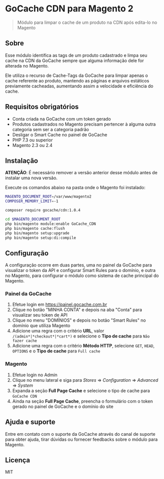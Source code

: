 # GoCache CDN para Magento 2

> Módulo para limpar o cache de um produto na CDN após edita-lo no Magento

## Sobre

Esse módulo identifica as tags de um produto cadastrado e
limpa seu cache na CDN da GoCache sempre que alguma informação
dele for alterada no Magento.

Ele utiliza o recurso de Cache-Tags da GoCache para limpar apenas
o cache referente ao produto, mantendo as páginas e arquivos estáticos
previamente cacheadas, aumentando assim a velocidade e eficiência do cache.

## Requisitos obrigatórios

- Conta criada na GoCache com um token gerado
- Produtos cadastrados no Magento precisam pertencer à alguma outra categoria sem ser a categoria padrão
- Desligar o Smart Cache no painel de GoCache
- PHP 7.3 ou superior
- Magento 2.3 ou 2.4

## Instalação

**ATENÇÃO**: É necessário remover a versão anterior desse
módulo antes de instalar uma nova versão.

Execute os comandos abaixo na pasta onde o Magento foi instalado:

```sh
MAGENTO_DOCUMENT_ROOT=/var/www/magento2
COMPOSER_MEMORY_LIMIT=-1

composer require gocache/cdn:1.0.4

cd $MAGENTO_DOCUMENT_ROOT
php bin/magento module:enable GoCache_CDN
php bin/magento cache:flush
php bin/magento setup:upgrade
php bin/magento setup:di:compile
```

## Configuração

A configuração ocorre em duas partes, uma no painel da GoCache para visualizar o
token da API e configurar Smart Rules para o domínio, e outra no Magento, para
configurar o módulo como sistema de cache principal do Magento.

### Painel da GoCache

1. Efetue login em https://painel.gocache.com.br
2. Clique no botão "MINHA CONTA" e depois na aba "Conta" para visualizar seu token de API
3. Clique no menu "DOMÍNIOS" e depois no botão "Smart Rules" no domínio que utiliza Magento
4. Adicione uma regra com o critério **URL**, valor `/(admin*|*checkout*|*cart*)` e selecione o **Tipo de cache** para `Não fazer cache`
5. Adicione uma regra com o critério **Método HTTP**, selecione `GET`, `HEAD`, `OPTIONS` e o **Tipo de cache** para `Full cache`

### Magento

1. Efetue login no Admin
2. Clique no menu lateral e siga para *Stores* => *Configuration* => *Advanced* => *System*
3. Expanda a seção **Full Page Cache** e selecione o tipo de cache para `GoCache CDN`
4. Ainda na seção **Full Page Cache**, preencha o formulário com o token gerado no painel de GoCache e o domínio do site

## Ajuda e suporte

Entre em contato com o suporte da GoCache através do canal de suporte para obter ajuda,
tirar dúvidas ou fornecer feedbacks sobre o módulo para Magento.

## Licença

MIT
